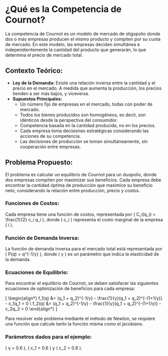 
# **¿Qué es la Competencia de Cournot?**

La competencia de Cournot es un modelo de mercado de oligopolio donde dos o más empresas producen el mismo producto y compiten por su cuota de mercado. En este modelo, las empresas deciden simultánea e independientemente la cantidad del producto que generarán, lo que determina el precio de mercado total.

## **Contexto Teórico:**

- **Ley de la Demanda:** Existe una relación inversa entre la cantidad y el precio en el mercado. A medida que aumenta la producción, los precios tienden a ser más bajos, y viceversa.
- **Supuestos Principales:**
  - Un número fijo de empresas en el mercado, todas con poder de mercado.
  - Todos los bienes producidos son homogéneos, es decir, son idénticos desde la perspectiva del consumidor.
  - Competencia basada en la cantidad producida, no en los precios.
  - Cada empresa toma decisiones estratégicas considerando las acciones de su competencia.
  - Las decisiones de producción se toman simultáneamente, sin cooperación entre empresas.

## **Problema Propuesto:**

El problema es calcular un equilibrio de Cournot para un duopolio, donde dos empresas compiten por maximizar sus beneficios. Cada empresa debe encontrar la cantidad óptima de producción que maximice su beneficio neto, considerando la relación entre producción, precio y costos.

### **Funciones de Costos:**

Cada empresa tiene una función de costos, representada por \( C_i(q_i) = \frac{1}{2} c_i q_i \), donde \( c_i \) representa el costo marginal de la empresa \( i \).

### **Función de Demanda Inversa:**

La función de demanda inversa para el mercado total está representada por \( P(q) = q^{-1/γ} \), donde \( γ \) es un parámetro que indica la elasticidad de la demanda.

### **Ecuaciones de Equilibrio:**

Para encontrar el equilibrio de Cournot, se deben satisfacer las siguientes ecuaciones de optimización de beneficios para cada empresa:

\[
\begin{align*}
f_1(q) &= (q_1 + q_2)^{-1/γ} - \frac{1}{γ}(q_1 + q_2)^{-(1+1/γ)} - c_1q_1 = 0 \\
f_2(q) &= (q_1 + q_2)^{-1/γ} - \frac{1}{γ}(q_1 + q_2)^{-(1+1/γ)} - c_2q_2 = 0
\end{align*}
\]

Para resolver este problema mediante el método de Newton, se requiere una función que calcule tanto la función misma como el jacobiano.

### **Parámetros dados para el ejemplo:**

\( γ = 0.6 \), \( c_1 = 0.6 \) y \( c_2 = 0.8 \).
